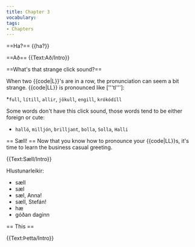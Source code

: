 ```yaml
---
title: Chapter 3
vocabulary:
tags:
- Chapters
---
```


==Ha?==
{{ha?}}

==Að==
{{Text:Að/Intro}}

==What's that strange click sound?==

When two {{code|L}}'s are in a row, the pronunciation can seem a bit strange. {{code|LL}} is pronounced like ['''tl''']:

*`full`, `lítill`, `allir`, `jökull`, `engill`, `krókódíll`

Some words don't have this click sound, those words tend to be either foreign or cute:

* `halló`, `milljón`, `brilljant`, `bolla`, `Solla`, `Halli`

== Sæll! ==
Now that you know how to pronounce your {{code|LL}}s, it's time to learn the business casual greeting.

{{Text:Sæll/Intro}}

Hlustunarleikir:
* sæll
* sæl
* sæl, Anna!
* sæll, Stefán!
* hæ
* góðan daginn

== This ==

{{Text:Þetta/Intro}}

<!--
Hvar ert þú? Ég er heima.

Ég vil fara heim. Ég vil ekki vera hérna lengur

Hvenær kemur þú til Íslands?Ég kem í febrúar.
-->

